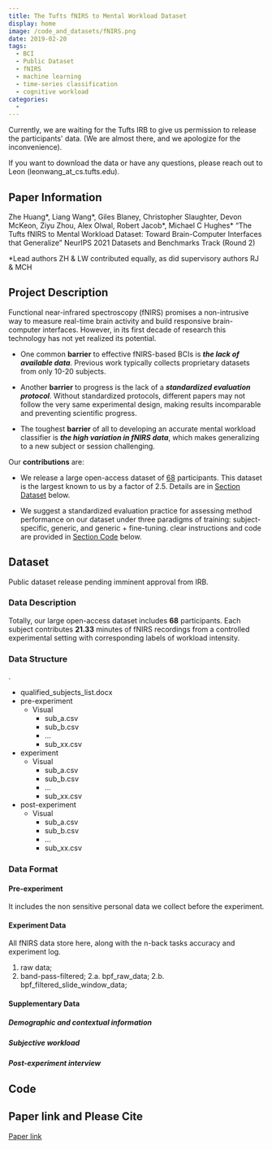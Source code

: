 ```yaml
---
title: The Tufts fNIRS to Mental Workload Dataset
display: home
image: /code_and_datasets/fNIRS.png
date: 2019-02-20
tags: 
  - BCI
  - Public Dataset
  - fNIRS
  - machine learning
  - time-series classification
  - cognitive workload
categories:
  - 
--- 
```

Currently, we are waiting for the Tufts IRB to give us permission to release the participants' data. (We are almost there, and we apologize for the inconvenience).

If you want to download the data or have any questions, please reach out to Leon (leonwang_at_cs.tufts.edu).

## Paper Information
Zhe Huang*, Liang Wang*, Giles Blaney, Christopher Slaughter, Devon McKeon, Ziyu Zhou, Alex Olwal, Robert Jacob*, Michael C Hughes*
 “The Tufts fNIRS to Mental Workload Dataset: Toward Brain-Computer Interfaces that Generalize” NeurIPS 2021 Datasets and Benchmarks Track (Round 2)

*Lead authors ZH \& LW contributed equally, as did supervisory authors RJ \& MCH

## Project Description

Functional near-infrared spectroscopy (fNIRS) promises a non-intrusive way to measure real-time brain activity and build responsive brain-computer interfaces. However, in its first decade of research this technology has not yet realized its potential. 

* One common **barrier** to effective fNIRS-based BCIs is **_the lack of available data_**. Previous work typically collects proprietary datasets from only 10-20 subjects.

* Another **barrier** to progress is the lack of a **_standardized evaluation protocol_**. Without standardized protocols, different papers may not follow the very same experimental design, making results incomparable and preventing scientific progress.

* The toughest **barrier** of all to developing an accurate mental workload classifier is **_the high variation in fNIRS data_**, which makes generalizing to a new subject or session challenging.


Our **contributions** are:

* We release a large open-access dataset of [68]() participants. This dataset is the largest known to us by a factor of 2.5. Details are in [Section Dataset]() below.

* We suggest a standardized evaluation practice for assessing method performance on our dataset under three paradigms of training: subject-specific, generic, and generic + fine-tuning. clear instructions and code are provided in [Section Code]() below.






## Dataset
Public dataset release pending imminent approval from IRB.
<!-- [Here is the link to download the dataset](https://tufts.box.com/s/x7gp7cz2xq4l8a4wluprhuwb5zgce6dg) -->

### Data Description
Totally, our large open-access dataset includes **68** participants. Each subject contributes **21.33** minutes of fNIRS recordings from a controlled experimental setting with corresponding labels of workload intensity.
### Data Structure
.<br>
  - qualified_subjects_list.docx 
  - pre-experiment
      - Visual
        - sub_a.csv
        - sub_b.csv
        - ...
        - sub_xx.csv
  - experiment
      - Visual
        - sub_a.csv
        - sub_b.csv
        - ...
        - sub_xx.csv
  - post-experiment
      - Visual
        - sub_a.csv
        - sub_b.csv
        - ...
        - sub_xx.csv


### Data Format

#### Pre-experiment
It includes the non sensitive personal data we collect before the experiment.

#### Experiment Data
All fNIRS data store here, along with the n-back tasks accuracy and experiment log.
1. raw data;
2. band-pass-filtered;
  2.a. bpf_raw_data;
  2.b. bpf_filtered_slide_window_data;

#### Supplementary Data
##### Demographic and contextual information
##### Subjective workload
##### Post-experiment interview


## Code

## Paper link and Please Cite
[Paper link](https://openreview.net/forum?id=QzNHE7QHhut)
